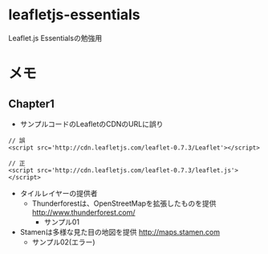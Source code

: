 # leafletjs-essentials
Leaflet.js Essentialsの勉強用

# メモ
## Chapter1
- サンプルコードのLeafletのCDNのURLに誤り
```
// 誤
<script src='http://cdn.leafletjs.com/leaflet-0.7.3/Leaflet'></script>

// 正
<script src='http://cdn.leafletjs.com/leaflet-0.7.3/leaflet.js'></script>
```
- タイルレイヤーの提供者
  - Thunderforestは、OpenStreetMapを拡張したものを提供 http://www.thunderforest.com/
    - サンプル01
 - Stamenは多様な見た目の地図を提供 http://maps.stamen.com
   - サンプル02(エラー)


